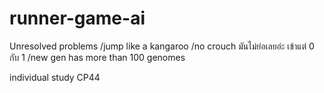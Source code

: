 # runner-game-ai

Unresolved problems
/jump like a kangaroo
/no crouch มันไม่ย่อเลยอ่ะ เข้าแต่ 0 กับ 1
/new gen has more than 100 genomes

individual study CP44
